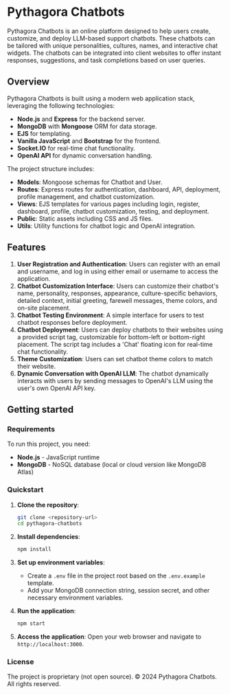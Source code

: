 # Pythagora Chatbots

Pythagora Chatbots is an online platform designed to help users create, customize, and deploy LLM-based support chatbots. These chatbots can be tailored with unique personalities, cultures, names, and interactive chat widgets. The chatbots can be integrated into client websites to offer instant responses, suggestions, and task completions based on user queries.

## Overview

Pythagora Chatbots is built using a modern web application stack, leveraging the following technologies:
- **Node.js** and **Express** for the backend server.
- **MongoDB** with **Mongoose** ORM for data storage.
- **EJS** for templating.
- **Vanilla JavaScript** and **Bootstrap** for the frontend.
- **Socket.IO** for real-time chat functionality.
- **OpenAI API** for dynamic conversation handling.

The project structure includes:
- **Models**: Mongoose schemas for Chatbot and User.
- **Routes**: Express routes for authentication, dashboard, API, deployment, profile management, and chatbot customization.
- **Views**: EJS templates for various pages including login, register, dashboard, profile, chatbot customization, testing, and deployment.
- **Public**: Static assets including CSS and JS files.
- **Utils**: Utility functions for chatbot logic and OpenAI integration.

## Features

1. **User Registration and Authentication**: Users can register with an email and username, and log in using either email or username to access the application.
2. **Chatbot Customization Interface**: Users can customize their chatbot's name, personality, responses, appearance, culture-specific behaviors, detailed context, initial greeting, farewell messages, theme colors, and on-site placement.
3. **Chatbot Testing Environment**: A simple interface for users to test chatbot responses before deployment.
4. **Chatbot Deployment**: Users can deploy chatbots to their websites using a provided script tag, customizable for bottom-left or bottom-right placement. The script tag includes a 'Chat' floating icon for real-time chat functionality.
5. **Theme Customization**: Users can set chatbot theme colors to match their website.
6. **Dynamic Conversation with OpenAI LLM**: The chatbot dynamically interacts with users by sending messages to OpenAI's LLM using the user's own OpenAI API key.

## Getting started

### Requirements

To run this project, you need:
- **Node.js** - JavaScript runtime
- **MongoDB** - NoSQL database (local or cloud version like MongoDB Atlas)

### Quickstart

1. **Clone the repository**:
   ```sh
   git clone <repository-url>
   cd pythagora-chatbots
   ```

2. **Install dependencies**:
   ```sh
   npm install
   ```

3. **Set up environment variables**:
   - Create a `.env` file in the project root based on the `.env.example` template.
   - Add your MongoDB connection string, session secret, and other necessary environment variables.

4. **Run the application**:
   ```sh
   npm start
   ```

5. **Access the application**:
   Open your web browser and navigate to `http://localhost:3000`.

### License

The project is proprietary (not open source).
© 2024 Pythagora Chatbots. All rights reserved.
